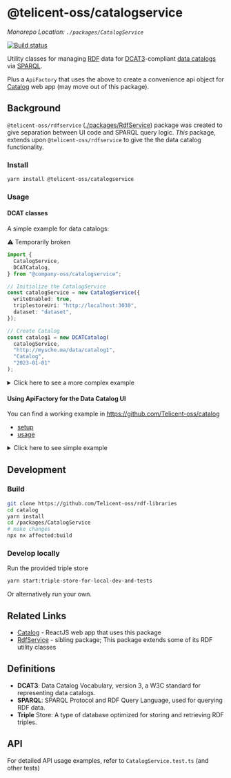 # @telicent-oss/catalogservice

*Monorepo Location: `./packages/CatalogService`*

[![Build status](https://github.com/telicent-oss/rdf-libraries/actions/workflows/publish-nx-catalog-service.yml/badge.svg)](https://github.com/telicent-oss/rdf-libraries/actions/workflows/publish-nx-catalog-service.yml)


Utility classes for managing [RDF](https://www.w3.org/RDF/) data for [DCAT3](https://www.w3.org/TR/vocab-dcat-3/)-compliant [data catalogs](https://www.google.com/search?q=what+is+a+data+catalog) via [SPARQL](https://www.w3.org/TR/sparql11-query/).

Plus a `ApiFactory` that uses the above to create a convenience api object for [Catalog](https://github.com/Telicent-oss/catalog) web app (may move out of this package).

## Background

`@telicent-oss/rdfservice` ([./packages/RdfService](https://github.com/telicent-oss/rdf-libraries/tree/main/packages/RdfService)) package was created to give separation between UI code and SPARQL query logic. _This_ package, extends upon `@telicent-oss/rdfservice` to give the the data catalog functionality.


### Install

```bash
yarn install @telicent-oss/catalogservice
```

### Usage

#### DCAT classes

A simple example for data catalogs:

:warning: Temporarily broken

```ts
import {
  CatalogService,
  DCATCatalog,
} from "@company-oss/catalogservice";

// Initialize the CatalogService
const catalogService = new CatalogService({
  writeEnabled: true,
  triplestoreUri: "http://localhost:3030",
  dataset: "dataset",
});

// Create Catalog
const catalog1 = new DCATCatalog(
  catalogService,
  "http://mysche.ma/data/catalog1",
  "Catalog",
  "2023-01-01"
);
```

<details>
  <summary>Click here to see a more complex example</summary>
    <hr />

:warning: Temporarily broken

```ts
/*

Given we want to create this structure:
.
├── catalog1/
│   └── catalog1_1/
│       ├── DataService1_1_1
│       ├── DataSet1_1_1
│       └── DataSet1_1_2
└── catalog2/
    └── DataSet_2_1
*/
import {
  CatalogService,
  DCATCatalog,
  DCATDataset,
  DCATDataService,
} from "@company-oss/catalogservice";

// Initialize the CatalogService
const catalogService = new CatalogService({
  writeEnabled: true,
  triplestoreUri: "http://localhost:3030/"
  dataset: "dataset"
});
const DC3 = 'http://mysche.ma/data/'
// Create Catalog 1
const catalog1 = new DCATCatalog(
  catalogService,
  `${DC3}catalog1`,
  "Catalog 1",
  "2023-01-01"
);

// Create nested Catalog 1_1
const catalog1_1 = new DCATCatalog(
  catalogService,
  `${DC3}catalog1_1`,
  "Catalog 1_1",
  "2023-02-01"
);
catalog1.addSubCatalog(catalog1_1);

// Add DataService to Catalog1_1
const dataService1_1_1 = new DCATDataService(
  catalogService,
  `${DC3}catalog1_1/DataService1_1_1`,
  "Data Service 1_1_1"
);
catalog1_1.addOwnedResource(dataService1_1_1);

// Add DataSets to Catalog1_1
const dataSet1_1_1 = new DCATDataset(
  catalogService,
  `${DC3}catalog1_1/DataSet1_1_1`,
  "Data Set 1_1_1",
  "2023-03-01",
  catalog1_1
);
const dataSet1_1_2 = new DCATDataset(
  catalogService,
  `${DC3}catalog1_1/DataSet1_1_2`,
  "Data Set 1_1_2",
  "2023-03-02",
  catalog1_1
);

// Create Catalog 2
const catalog2 = new DCATCatalog(
  catalogService,
  `${DC3}catalog2`,
  "Catalog 2",
  "2023-04-01"
);

// Add DataSet to Catalog2
const dataSet2_1 = new DCATDataset(
  catalogService,
  `${DC3}catalog2/DataSet2_1`,
  "Data Set 2_1",
  "2023-05-01",
  catalog2
);

```

</details>


#### Using ApiFactory for the Data Catalog UI

You can find a working example in https://github.com/Telicent-oss/catalog
* [setup](https://github.com/telicent-oss/catalog/blob/feat/alpha/src/App.tsx#L36-L41)
* [usage](https://github.com/telicent-oss/catalog/blob/feat/alpha/src/pages/Demo/useSearch.ts#L65)


<details>
  <summary>Click here to see simple example</summary>

```tsx
export const catalogService = new CatalogService({
  writeEnabled: true,
  triplestoreUri: `${config.env.TRIPLE_STORE_URL}/`,
  dataset: "catalog",
});
const api = await apiFactory(catalogService);

const Page = ({ searchTerm, dataResourceFilters, set }) => {
  const catalog = useQuery({
    queryKey: ['catalog', dataResourceFilters],
    queryFn: () => api.catalog({ dataResourceFilters }),
  });
  const search = useQuery({
    queryKey: ['search', searchTerm],
    queryFn: () => api.search({ searchTerm })
  });
  return (
    <>
      <SearchInput
        onSearch={searchTerm => set({ searchTerm })}
      />
      <DataResourceFilters
        data={catalog.data}
        onSelect={val => set({ dataResourceFilters: val })}
      />
    <>
  );
}
```

</details>

## Development

### Build

```bash
git clone https://github.com/Telicent-oss/rdf-libraries
cd catalog
yarn install
cd /packages/CatalogService
# make changes
npx nx affected:build
```

### Develop locally

Run the provided triple store
```bash
yarn start:triple-store-for-local-dev-and-tests
```

Or alternatively run your own.

## Related Links

* [Catalog](https://github.com/Telicent-oss/catalog) - ReactJS web app that uses this package
* [RdfService]([./packages/RdfService](https://github.com/telicent-oss/rdf-libraries/tree/main/packages/RdfService)) - sibling package; This package extends some of its RDF utility classes

## Definitions


* **DCAT3**: Data Catalog Vocabulary, version 3, a W3C standard for representing data catalogs.
* **SPARQL**: SPARQL Protocol and RDF Query Language, used for querying RDF data.
* **Triple** Store: A type of database optimized for storing and retrieving RDF triples.


## API

For detailed API usage examples, refer to `CatalogService.test.ts` (and other tests)
